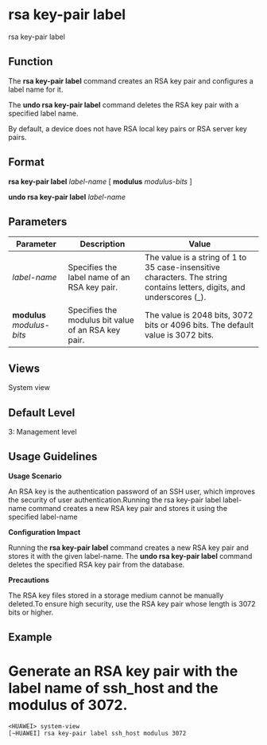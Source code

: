rsa key-pair label
==================

rsa key-pair label

Function
--------



The **rsa key-pair label** command creates an RSA key pair and configures a label name for it.

The **undo rsa key-pair label** command deletes the RSA key pair with a specified label name.



By default, a device does not have RSA local key pairs or RSA server key pairs.


Format
------

**rsa key-pair label** *label-name* [ **modulus** *modulus-bits* ]

**undo rsa key-pair label** *label-name*


Parameters
----------

| Parameter | Description | Value |
| --- | --- | --- |
| *label-name* | Specifies the label name of an RSA key pair. | The value is a string of 1 to 35 case-insensitive characters. The string contains letters, digits, and underscores (\_). |
| **modulus** *modulus-bits* | Specifies the modulus bit value of an RSA key pair. | The value is 2048 bits, 3072 bits or 4096 bits. The default value is 3072 bits. |



Views
-----

System view


Default Level
-------------

3: Management level


Usage Guidelines
----------------

**Usage Scenario**

An RSA key is the authentication password of an SSH user, which improves the security of user authentication.Running the rsa key-pair label label-name command creates a new RSA key pair and stores it using the specified label-name

**Configuration Impact**

Running the **rsa key-pair label** command creates a new RSA key pair and stores it with the given label-name. The **undo rsa key-pair label** command deletes the specified RSA key pair from the database.

**Precautions**

The RSA key files stored in a storage medium cannot be manually deleted.To ensure high security, use the RSA key pair whose length is 3072 bits or higher.


Example
-------

# Generate an RSA key pair with the label name of ssh\_host and the modulus of 3072.
```
<HUAWEI> system-view
[~HUAWEI] rsa key-pair label ssh_host modulus 3072

```